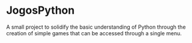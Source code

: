 # JogosPython
A small project to solidify the basic understanding of Python through the creation of simple games that can be accessed through a single menu.
